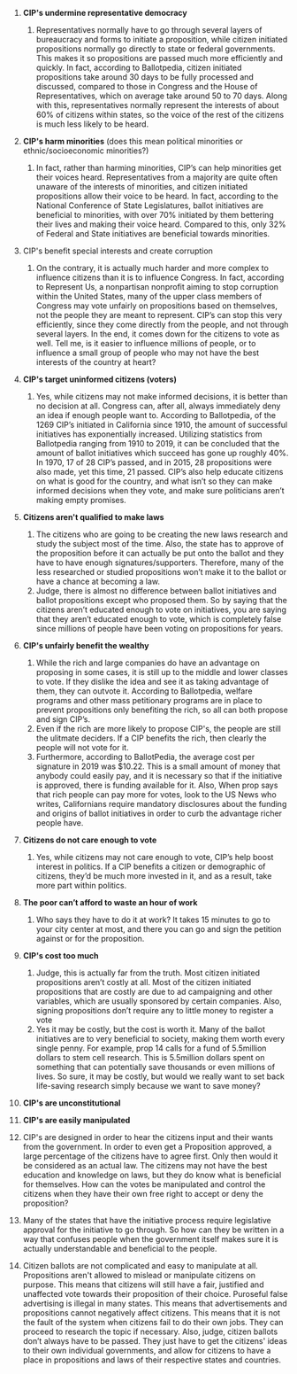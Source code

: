 1. **CIP's undermine representative democracy**
   1. Representatives normally have to go through several layers of bureaucracy and forms to initiate a proposition, while citizen initiated propositions normally go directly to state or federal governments. This makes it so propositions are passed much more efficiently and quickly. In fact, according to Ballotpedia, citizen initiated propositions take around 30 days to be fully processed and discussed, compared to those in Congress and the House of Representatives, which on average take around 50 to 70 days. Along with this, representatives normally represent the interests of about 60% of citizens within states, so the voice of the rest of the citizens is much less likely to be heard.

2. **CIP's harm minorities** (does this mean political minorities or ethnic/socioeconomic minorities?)
   1. In fact, rather than harming minorities, CIP’s can help minorities get their voices heard. Representatives from a majority are quite often unaware of the interests of minorities, and citizen initiated propositions allow their voice to be heard. In fact, according to the National Conference of State Legislatures, ballot initiatives are beneficial to minorities, with over 70% initiated by them bettering their lives and making their voice heard. Compared to this, only 32% of Federal and State initiatives are beneficial towards minorities.
3. CIP's benefit special interests and create corruption
   1. On the contrary, it is actually much harder and more complex to influence citizens than it is to influence Congress. In fact, according to Represent Us, a nonpartisan nonprofit aiming to stop corruption within the United States, many of the upper class members of Congress may vote unfairly on propositions based on themselves, not the people they are meant to represent. CIP’s can stop this very efficiently, since they come directly from the people, and not through several layers. In the end, it comes down for the citizens to vote as well. Tell me, is it easier to influence millions of people, or to influence a small group of people who may not have the best interests of the country at heart?

4. **CIP's target uninformed citizens (voters)**
   1. Yes, while citizens may not make informed decisions, it is better than no decision at all. Congress can, after all, always immediately deny an idea if enough people want to. According to Ballotpedia, of the 1269 CIP’s initiated in California since 1910, the amount of successful initiatives has exponentially increased. Utilizing statistics from Ballotpedia ranging from 1910 to 2019, it can be concluded that the amount of ballot initiatives which succeed has gone up roughly 40%. In 1970, 17 of 28 CIP’s passed, and in 2015, 28 propositions were also made, yet this time, 21 passed. CIP’s also help educate citizens on what is good for the country, and what isn’t so they can make informed decisions when they vote, and make sure politicians aren’t making empty promises.
1. **Citizens aren't qualified to make laws**
   1. The citizens who are going to be creating the new laws research and study the subject most of the time. Also, the state has to approve of the proposition before it can actually be put onto the ballot and they have to have enough signatures/supporters. Therefore, many of the less researched or studied propositions won’t make it to the ballot or have a chance at becoming a law.
   2. Judge, there is almost no difference between ballot initiatives and ballot propositions except who proposed them. So by saying that the citizens aren’t educated enough to vote on initiatives, you are saying that they aren’t educated enough to vote, which is completely false since millions of people have been voting on propositions for years.

5. **CIP's unfairly benefit the wealthy**
   1. While the rich and large companies do have an advantage on proposing in some cases, it is still up to the middle and lower classes to vote. If they dislike the idea and see it as taking advantage of them, they can outvote it. According to Ballotpedia, welfare programs and other mass petitionary programs are in place to prevent propositions only benefiting the rich, so all can both propose and sign CIP’s. 
   2. Even if the rich are more likely to propose CIP's, the people are still the ulitmate deciders. If a CIP benefits the rich, then clearly the people will not vote for it.
   3. Furthermore, according to BallotPedia, the average cost per signature in 2019 was $10.22. This is a small amount of money that anybody could easily pay, and it is necessary so that if the initiative is approved, there is funding available for it. Also, When prop says that rich people can pay more for votes, look to the US News who writes, Californians require mandatory disclosures about the funding and origins of ballot initiatives in order to curb the advantage richer people have. 
6. **Citizens do not care enough to vote**
   1. Yes, while citizens may not care enough to vote, CIP’s help boost interest in politics. If a CIP benefits a citizen or demographic of citizens, they’d be much more invested in it, and as a result, take more part within politics.
7. **The poor can’t afford to waste an hour of work**
   1. Who says they have to do it at work? It takes 15 minutes to go to your city center at most, and there you can go and sign the petition against or for the proposition.

8. **CIP's cost too much**
   1. Judge, this is actually far from the truth. Most citizen initiated propositions aren’t costly at all. Most of the citizen initiated propositions that are costly are due to ad campaigning and other variables, which are usually sponsored by certain companies. Also, signing propositions don’t require any to little money to register a vote
   2. Yes it may be costly, but the cost is worth it. Many of the ballot initiatives are to very beneficial to society, making them worth every single penny. For example, prop 14 calls for a fund of 5.5million dollars to stem cell research. This is 5.5million dollars spent on something that can potentially save thousands or even millions of lives. So sure, it may be costly, but would we really want to set back life-saving research simply because we want to save money? 
9. **CIP's are unconstitutional**

10. **CIP's are easily manipulated**
   1. CIP's are designed in order to hear the citizens input and their wants from the government. In order to even get a Proposition approved, a large percentage of the citizens have to agree first. Only then would it be considered as an actual law. The citizens may not have the best education and knowledge on laws, but they do know what is beneficial for themselves. How can the votes be manipulated and control the citizens when they have their own free right to accept or deny the proposition?
   2. Many of the states that have the initiative process require legislative approval for the initiative to go through. So how can they be written in a way that confuses people when the government itself makes sure it is actually understandable and  beneficial to the people.
   3. Citizen ballots are not complicated and easy to manipulate at all. Propositions aren't allowed to mislead or manipulate citizens on purpose. This means that citizens will still have a fair, justified and unaffected vote towards their proposition of their choice. Puroseful false advertising is illegal in many states. This means that advertisements and propositions cannot negatively affect citizens. This means that it is not the fault of the system when citizens fail to do their own jobs. They can proceed to research the topic if necessary. Also, judge, citizen ballots don’t always have to be passed. They just have to get the citizens' ideas to their own individual governments, and allow for citizens to have a place in propositions and laws of their respective states and countries. 

